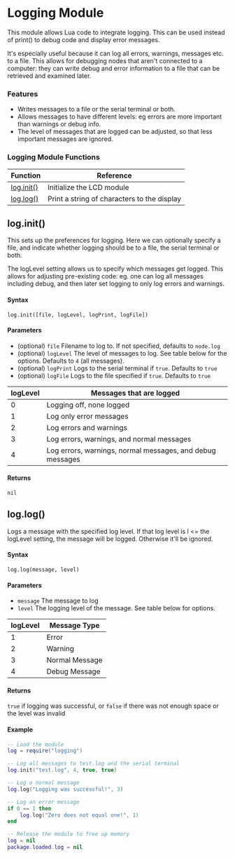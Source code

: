 
# Logging Module

This module allows Lua code to integrate logging.  This can be used instead of print() to debug code and display error messages.  

It's especially useful because it can log all errors, warnings, messages etc. to a file.  This allows for debugging nodes that aren't connected to a computer: they can write debug and error information to a file that can be retrieved and examined later.  

### Features
* Writes messages to a file or the serial terminal or both.
* Allows messages to have different levels: eg errors are more important than warnings or debug info.
* The level of messages that are logged can be adjusted, so that less important messages are ignored.


### Logging Module Functions

| Function                     | Reference                                    |
|------------------------------|----------------------------------------------|
| [log.init()](#loginit)       | Initialize the LCD module                    |
| [log.log()](#loglog)         | Print a string of characters to the display  |



## log.init()
This sets up the preferences for logging.  Here we can optionally specify a file, and indicate whether logging should be to a file, the serial terminal or both.  

The logLevel setting allows us to specify which messages get logged.  This allows for adjusting pre-existing code: eg. one can log all messages including debug, and then later set logging to only log errors and warnings.  

#### Syntax
`log.init([file, logLevel, logPrint, logFile])`

#### Parameters
- (optional) `file` Filename to log to.  If not specified, defaults to `node.log`
- (optional) `logLevel` The level of messages to log.  See table below for the options.  Defaults to `4` (all messages).
- (optional) `logPrint` Logs to the serial terminal if `true`.  Defaults to `true`
- (optional) `logFile` Logs to the file specified if `true`. Defaults to `true`

| logLevel | Messages that are logged                                  |
|----------|-----------------------------------------------------------|
| 0        | Logging off, none logged                                  |
| 1        | Log only error messages                                   |
| 2        | Log errors and warnings                                   |
| 3        | Log errors, warnings, and normal messages                 |
| 4        | Log errors, warnings, normal messages, and debug messages |

#### Returns
`nil`


## log.log()

Logs a message with the specified log level.  If that log level is l <= the logLevel setting, the message will be logged.  Otherwise it'll be ignored.

#### Syntax
`log.log(message, level)`

#### Parameters
- `message` The message to log
- `level` The logging level of the message.  See table below for options.

| logLevel | Message Type   |
|----------|----------------|
| 1        | Error          |
| 2        | Warning        |
| 3        | Normal Message |
| 4        | Debug Message  |

#### Returns
`true` if logging was successful, or `false` if there was not enough space or the level was invalid

#### Example
```Lua
-- Load the module
log = require("logging")

-- Log all messages to test.log and the serial terminal
log.init("test.log", 4, true, true)

-- Log a normal message
log.log("Logging was successful!", 3)

-- Log an error message
if 0 == 1 then
    log.log("Zero does not equal one!", 1)
end

-- Release the module to free up memory
log = nil
package.loaded.log = nil
```
